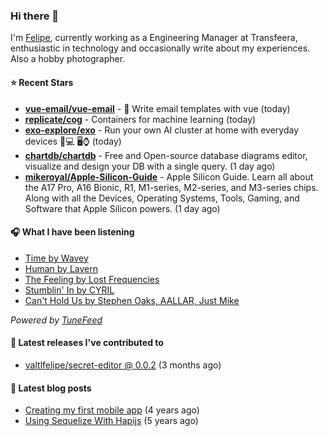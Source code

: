 ### Hi there 👋

I'm [Felipe](https://felipevm.com), currently working as a Engineering Manager at Transfeera, enthusiastic in technology and occasionally write about my experiences. Also a hobby photographer.

#### ⭐ Recent Stars
- **[vue-email/vue-email](https://github.com/vue-email/vue-email)** - 💌 Write email templates with vue (today)
- **[replicate/cog](https://github.com/replicate/cog)** - Containers for machine learning (today)
- **[exo-explore/exo](https://github.com/exo-explore/exo)** - Run your own AI cluster at home with everyday devices 📱💻 🖥️⌚ (today)
- **[chartdb/chartdb](https://github.com/chartdb/chartdb)** - Free and Open-source database diagrams editor, visualize and design your DB with a single query. (1 day ago)
- **[mikeroyal/Apple-Silicon-Guide](https://github.com/mikeroyal/Apple-Silicon-Guide)** - Apple Silicon Guide. Learn all about the A17 Pro, A16 Bionic, R1, M1-series,  M2-series, and M3-series chips. Along with all the Devices, Operating Systems, Tools, Gaming, and Software that Apple Silicon powers. (1 day ago)

#### 🎧 What I have been listening
- [Time by Wavey](https://open.spotify.com/track/0UaR1Ex4DNEbd1z7hHhHEl)
- [Human by Lavern](https://open.spotify.com/track/6Kl0BmROA5CAwtQOEFd99y)
- [The Feeling by Lost Frequencies](https://open.spotify.com/track/25jTLospI6eYVZ5TDDQN7V)
- [Stumblin&#39; In by CYRIL](https://open.spotify.com/track/0h3Xy4V4apMraB5NuM8U7Z)
- [Can&#39;t Hold Us by Stephen Oaks, AALLAR, Just Mike](https://open.spotify.com/track/55De68ZFn4WG4XupeFeAt0)

_Powered by [TuneFeed](https://tunefeed.app?ref=valtlfelipe-gh-profile)_ 

#### 🚀 Latest releases I've contributed to


- [valtlfelipe/secret-editor @ 0.0.2](https://github.com/valtlfelipe/secret-editor/releases/tag/0.0.2) (3 months ago)

#### 📄 Latest blog posts
- [Creating my first mobile app](https://felipevm.com/posts/creating-my-first-mobile-app/) (4 years ago)
- [Using Sequelize With Hapijs](https://felipevm.com/posts/using-sequelize-with-hapijs/) (5 years ago)

